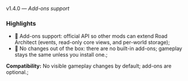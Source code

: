 v1.4.0 — <em>Add-ons support</em>

### Highlights

- 🧩 Add-ons support: official API so other mods can extend Road Architect (events, read-only core views, and per-world storage);
- 📴 No changes out of the box: there are no built-in add-ons; gameplay stays the same unless you install one.;

**Compatibility:** No visible gameplay changes by default; add-ons are optional.;
